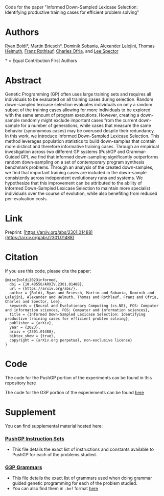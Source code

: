 
Code for the paper "Informed Down-Sampled Lexicase Selection: Identifying productive training cases for efficient problem solving"

# Authors

[Ryan Boldi](https://ryanboldi.github.io/)\*, [Martin Briesch](https://en.wi.bwl.uni-mainz.de/martin-briesch/)\*, [Dominik Sobania](https://en.wi.bwl.uni-mainz.de/dominik-sobania/), [Alexander Lalejini](https://lalejini.com/), [Thomas Helmuth](https://cs.hamilton.edu/~thelmuth/index.html), [Franz Rothlauf](https://en.wi.bwl.uni-mainz.de/franz-rothlauf/), [Charles Ofria](https://ofria.com/), and [Lee Spector](https://lspector.github.io/)

\* = Equal Contribution First Authors

# Abstract

Genetic Programming (GP) often uses large training sets and requires all individuals to be evaluated on all training cases during selection. Random down-sampled lexicase selection evaluates individuals on only a random subset of the training cases allowing for more individuals to be explored with the same amount of program executions. However, creating a down-sample randomly might exclude important cases from the current down-sample for a number of generations, while cases that measure the same behavior (synonymous cases) may be overused despite their redundancy. In this work, we introduce Informed Down-Sampled Lexicase Selection. This method leverages population statistics to build down-samples that contain more distinct and therefore informative training cases. Through an empirical investigation across two different GP systems (PushGP and Grammar-Guided GP), we find that informed down-sampling significantly outperforms random down-sampling on a set of contemporary program synthesis benchmark problems. Through an analysis of the created down-samples, we find that important training cases are included in the down-sample consistently across independent evolutionary runs and systems. We hypothesize that this improvement can be attributed to the ability of Informed Down-Sampled Lexicase Selection to maintain more specialist individuals over the course of evolution, while also benefiting from reduced per-evaluation costs.

# Link

Preprint: [https://arxiv.org/abs/2301.01488](https://arxiv.org/abs/2301.01488)

# Citation

If you use this code, please cite the paper:

```
@misc{boldi2023informed,
  doi = {10.48550/ARXIV.2301.01488},
  url = {https://arxiv.org/abs/},
  author = {Boldi, Ryan and Briesch, Martin and Sobania, Dominik and Lalejini, Alexander and Helmuth, Thomas and Rothlauf, Franz and Ofria, Charles and Spector, Lee},
  keywords = {Neural and Evolutionary Computing (cs.NE), FOS: Computer and information sciences, FOS: Computer and information sciences},
  title = {Informed Down-Sampled Lexicase Selection: Identifying productive training cases for efficient problem solving},
  publisher = {arXiv},
  year = {2023},
  arxiv = {2301.01488},
  bibtex_show = {true},
  copyright = {arXiv.org perpetual, non-exclusive license}
}

```

# Code

The code for the PushGP portion of the experiments can be found in this repository [here]()

The code for the G3P portion of the experiements can be found [here](https://gitlab.rlp.net/mbriesc/informed-down-sampled-lexicase-selection)



# Supplement

You can find supplemental material hosted here:

### [PushGP Instruction Sets](/supplement/instructionsPushGP.md)
- This file details the exact list of instructions and constants available to PushGP for each of the problems studied.
### [G3P Grammars](/supplement/grammarsG3P.md)
- This file details the exact list of grammars used when doing grammar guided genetic programming for each of the problem studied.
- You can also find them in `.bnf` format [here](https://github.com/ryanboldi/Informed-Down-Sampled-Lexicase/tree/bbfa308ad8967d7662a7433ad4ed700cbf9ae346/supplement/awsupplementforids)

